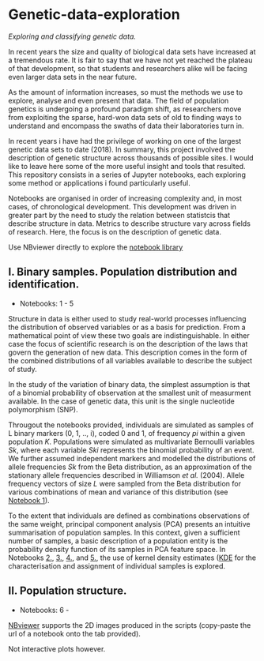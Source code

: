 # Genetic-data-exploration

*Exploring and classifying genetic data.*

In recent years the size and quality of biological data sets have increased at a tremendous rate. It is fair to say that we 
have not yet reached the plateau of that development, so that students and researchers alike will be facing even larger data 
sets in the near future.

As the amount of information increases, so must the methods we use to explore, analyse and even present that data. 
The field of population genetics is undergoing a profound paradigm shift, as researchers move from exploiting the sparse, 
hard-won data sets of old to finding ways to understand and encompass the swaths of data their laboratories turn in. 

In recent years i have had the privilege of working on one of the largest genetic data sets to date (2018). In summary, this 
project involved the description of genetic structure across thousands of possible sites. I would like to leave 
here some of the more useful insight and tools that resulted. This repository consists in a series of Jupyter notebooks, 
each exploring some method or applications i found particularly useful.

Notebooks are organised in order of increasing complexity and, in most cases, of chronological development. This development was driven in 
greater part by the need to study the relation between statistcis that describe structure in data. Metrics to describe structure vary
across fields of research. Here, the focus is on the description of genetic data. 

Use NBviewer directly to explore the [notebook library](https://nbviewer.jupyter.org/github/SantosJGND/Genetic-data-analysis/tree/master/)

## I. Binary samples. Population distribution and identification.

- Notebooks: 1 - 5

Structure in data is either used to study real-world processes influencing the distribution of observed variables or as a basis for
prediction. From a mathematical point of view these two goals are indistinguishable. In either case the focus of scientific research is
on the description of the laws that govern the generation of new data. This description comes in the form of the combined distributions
of all variables available to describe the subject of study. 

In the study of the variation of binary data, the simplest assumption is that of a binomial probability of observation at the smallest 
unit of measurment available. In the case of genetic data, this unit is the single nucleotide polymorphism (SNP).

Througout the notebooks provided, individuals are simulated as samples of L binary markers (0, 1, .., i), coded 0 and 1, of frequency *pi* 
within a given population *K*. Populations were simulated as multivariate Bernoulli variables *Sk*, where each variable *Ski* represents the 
binomial probability of an event. We further assumed independent markers and modelled the distributions of allele frequencies *Sk* from the 
Beta distribution, as an approximation of the stationary allele frequencies described in Williamson *et al.* (2004). Allele frequency vectors 
of size *L* were sampled from the Beta distribution for various combinations of mean and variance of this distribution (see [Notebook 1](https://nbviewer.jupyter.org/github/SantosJGND/Genetic-data-analysis/blob/master/1.%20Generating_haplotypes.ipynb)).

To the extent that individuals are defined as combinations observations of the same weight, principal component analysis (PCA) presents an intuitive
summarisation of population samples. In this context, given a sufficient number of samples, a basic description of a population entity is 
the probability density function of its samples in PCA feature space. In Notebooks [2.](https://nbviewer.jupyter.org/github/SantosJGND/Genetic-data-analysis/blob/master/2.%20Local_classification.ipynb),
 [3.](https://nbviewer.jupyter.org/github/SantosJGND/Genetic-data-analysis/blob/master/3.%20Mislabelling.ipynb), [4.](https://nbviewer.jupyter.org/github/SantosJGND/Genetic-data-analysis/blob/master/4.%20X-material.ipynb),
  and [5.](https://nbviewer.jupyter.org/github/SantosJGND/Genetic-data-analysis/blob/master/5.%20Visualizing%20KDE.ipynb), the use of kernel
density estimates ([KDE]((https://github.com/SantosJGND/Genetic-data-analysis/Complementary_data/Complementarych6_Scott_DavidW_KernelDen.pdf)) for 
the characterisation and assignment of individual samples is explored. 


## II. Population structure.

- Notebooks: 6 - 


[NBviewer](https://nbviewer.jupyter.org/) supports the 2D images produced in the scripts (copy-paste the url of a notebook onto the tab provided).

Not interactive plots however.


